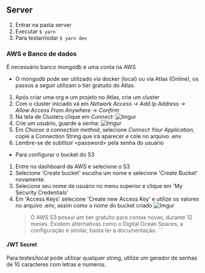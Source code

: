 ## Server
1. Entrar na pasta server
2. Executar ```$ yarn```
3. Para testar/rodar ```$ yarn dev```

### AWS e Banco de dados
É necessário banco mongodb e uma conta na AWS
 - O mongodb pode ser utilizado via docker (local) ou via Atlas (Online), os passos a seguir utilizam o tier gratuito do Atlas.
1. Após criar uma org e um projeto no Atlas, crie um cluster
2. Com o cluster iniciado vá em _Network Access -> Add Ip Address -> Allow Access From Anywhere -> Confirm_
3. Na tela de Clusters clique em _Connect_:
![Imgur](https://i.imgur.com/Ougy41b.png)
4. Crie um usuário, guarde a senha:
![Imgur](https://i.imgur.com/f5v3Yok.png)
5. Em _Choose a connection method_, selecione _Connect Your Application_, copie a Connection String que irá aparecer e cole no arquivo .env
6. Lembre-se de subtituir \<password> pela senha do usuário
 
 - Para configurar o bucket do S3
 1. Entre no dashboard da AWS e selecione o S3
 2. Selecione 'Create bucket' escolha um nome e selecione 'Create Bucket' novamente.
 3. Selecione seu nome de usuário no menu superior e clique em 'My Security Credentials'
 4. Em 'Access Keys' selecione 'Create new Access Key' e utilize os valores no arquivo .env, assim como o nome do bucket criado
 ![Imgur](https://i.imgur.com/4XTjDcL.png)
    > O AWS S3 possui um tier gratuito para contas novas, durante 12 meses. Existem alternativas como o Digital Ocean Spaces, a configuração é similar, basta ler a documentação. ```

#### JWT Secret

Para testes/local pode utilizar qualquer string, utilize um gerador de senhas de 10 caracteres com letras e numeros.